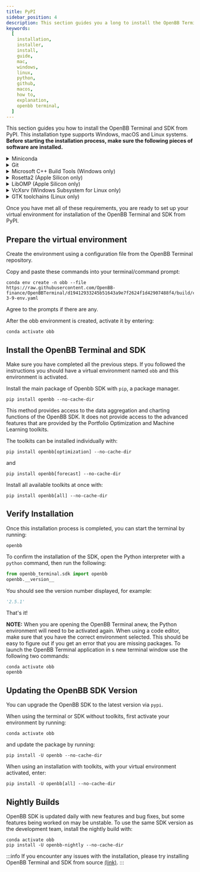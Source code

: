 ```yaml
---
title: PyPI
sidebar_position: 4
description: This section guides you a long to install the OpenBB Terminal via Python. This installation type supports both Windows and Unix systems (Linux + MacOS).
keywords:
  [
    installation,
    installer,
    install,
    guide,
    mac,
    windows,
    linux,
    python,
    github,
    macos,
    how to,
    explanation,
    openbb terminal,
  ]
---
```


<!-- markdownlint-disable MD012 MD031 MD033 -->

This section guides you how to install the OpenBB Terminal and SDK from PyPI. This installation type supports Windows, macOS and Linux systems. **Before starting the installation process, make sure the following pieces of software are installed.**

<details><summary>Miniconda</summary>
Miniconda is a Python environment and package manager. It is required for installing certain dependencies.

Go [here](https://docs.conda.io/en/latest/miniconda.html#latest-miniconda-installer-links) to find the download for your operating system or use the links below:

- Apple-Silicon Systems: [Miniconda for MacOS](https://repo.anaconda.com/miniconda/Miniconda3-latest-MacOSX-arm64.pkg)
- Intel-based Mac Systems: [Miniconda for MacOS](https://repo.anaconda.com/miniconda/Miniconda3-latest-MacOSX-x86_64.sh)
- Linux and WSL Systems: [Miniconda for Linux](https://repo.anaconda.com/miniconda/Miniconda3-latest-Linux-x86_64.sh)
- Raspberry PI Systems: [Miniconda for Raspberry PI](https://repo.anaconda.com/miniconda/Miniconda3-latest-Linux-aarch64.sh)
- Windows Systems: [Miniconda for Windows](https://repo.anaconda.com/miniconda/Miniconda3-latest-Windows-x86_64.exe)

To verify if Miniconda is installed on your system, open the command line and run the following command:

```shell
conda --version
```

If Miniconda is installed, you should see the version number displayed, for example:

```shell
conda 23.1.0
```

</details>

<details><summary>Git</summary>

To check if you have Git installed, open the command line and run the following command:

```shell
git --version
```

You should see something like this:

```shell
git version 2.31.1
```

If you do not have git installed, install it from `conda` by running:

```shell
conda install -c anaconda git
```

Or follow the instructions [here](https://git-scm.com/book/en/v2/Getting-Started-Installing-Git) to install it.

</details>

<details><summary>Microsoft C++ Build Tools (Windows only)</summary>

Use the instructions [here](https://visualstudio.microsoft.com/visual-cpp-build-tools/) to install or update Microsoft C++ Build Tools.

</details>

<details><summary>Rosetta2 (Apple Silicon only)</summary>

Install Rosetta from the terminal with:
```shell
softwareupdate --install-rosetta
```

</details>

<details><summary>LibOMP (Apple Silicon only)</summary>

Apple Silicon does not ship `libomp` by default. You will need to install it manually for some features of the ML toolkit to work. The `libomp` library can be installed from [homebrew](https://brew.sh/).

Check if you have homebrew installed by running the following command:

```shell
brew --version
```

If you do not have homebrew installed, install it by running:

```shell
/bin/bash -c "$(curl -fsSL https://raw.githubusercontent.com/Homebrew/install/HEAD/install.sh)"
```

Or follow the instructions [here](https://brew.sh/).

To install LibOMP, run the following command:

```shell
brew install libomp
```

</details>

<details><summary>VcXsrv (Windows Subsystem for Linux only)</summary>

Since a WSL installation is headless by default (i.e., there is only access to a terminal running a Linux distribution) there are additional steps required to display visualizations. A more detailed tutorial is found, [here](https://medium.com/@shaoyenyu/make-matplotlib-works-correctly-with-x-server-in-wsl2-9d9928b4e36a).

- Dynamically export the DISPLAY environment variable in WSL2:

```shell
# add to the end of ~/.bashrc file
export DISPLAY=$(cat /etc/resolv.conf | grep nameserver | awk '{print $2}'):0
# source the file
source ~/.bashrc
```

- Download and install [VcXsrv](https://sourceforge.net/projects/vcxsrv/)
- When running the program is important to check "Disable access control"

After this, `VcXsrv` should be running successfully, and the machine is ready to proceed with the terminal installation.

Alternatives to `VcXsrv` include:

- [GWSL](https://opticos.github.io/gwsl/)
- [Xming](https://xming.en.softonic.com/)
- [Wayland](https://wayland.freedesktop.org/docs/html/)

</details>

<details><summary>GTK toolchains (Linux only)</summary>

GTK is a window extension that is used to display interactive charts and tables. The library responsible for interactive charts and tables (`pywry`) requires that you install certain dependencies based on the Linux distribution that you are using.

<details>
<summary>Debian-based / Ubuntu / Mint</summary>

```shell
sudo apt install libwebkit2gtk-4.0-dev
```

</details>

<details>
<summary>Arch Linux / Manjaro</summary>

```shell
sudo pacman -S webkit2gtk-4.0
```

</details>

<details>
<summary>Fedora</summary>

```shell
sudo dnf install gtk3-devel webkit2gtk4.0-devel
```

</details>

</details>

Once you have met all of these requirements, you are ready to set up your virtual environment for installation of the OpenBB Terminal and SDK from PyPI.

## Prepare the virtual environment

Create the environment using a configuration file from the OpenBB Terminal repository.

Copy and paste these commands into your terminal/command prompt:

```shell
conda env create -n obb --file https://raw.githubusercontent.com/OpenBB-finance/OpenBBTerminal/d19412933245b51643a9e7f2624f1d42907488f4/build/conda/conda-3-9-env.yaml
```

Agree to the prompts if there are any.

After the obb environment is created, activate it by entering:

```shell
conda activate obb
```

## Install the OpenBB Terminal and SDK

Make sure you have completed all the previous steps. If you followed the instructions you should have a virtual environment named `obb` and this environment is activated.

Install the main package of Openbb SDK with `pip`, a package manager.

```shell
pip install openbb --no-cache-dir
```

This method provides access to the data aggregation and charting functions of the OpenBB SDK. It does not provide access to the advanced features that are provided by the Portfolio Optimization and Machine Learning toolkits.

The toolkits can be installed individually with:

```shell
pip install openbb[optimization] --no-cache-dir
```

and

```shell
pip install openbb[forecast] --no-cache-dir
```

Install all available toolkits at once with:

```shell
pip install openbb[all] --no-cache-dir
```

## Verify Installation

Once this installation process is completed, you can start the terminal by running:

```shell
openbb
```

To confirm the installation of the SDK, open the Python interpreter with a `python` command, then run the following:

```python
from openbb_terminal.sdk import openbb
openbb.__version__
```

You should see the version number displayed, for example:

```python
'2.5.1'
```

That's it!

**NOTE:** When you are opening the OpenBB Terminal anew, the Python environment will need to be activated again. When using a code editor, make sure that you have the correct environment selected. This should be easy to figure out if you get an error that you are missing packages. To launch the OpenBB Terminal application in s new terminal window use the following two commands:

```shell
conda activate obb
openbb
```

## Updating the OpenBB SDK Version

You can upgrade the OpenBB SDK to the latest version via `pypi`.

When using the terminal or SDK without toolkits, first activate your environment by running:

```shell
conda activate obb
```
and update the package by running:

```shell
pip install -U openbb --no-cache-dir
```

When using an installation with toolkits, with your virtual environment activated, enter:

```shell
pip install -U openbb[all] --no-cache-dir
```

## Nightly Builds

OpenBB SDK is updated daily with new features and bug fixes, but some features being worked on may be unstable. To use the same SDK version as the development team, install the nightly build with:

```shell
conda activate obb
pip install -U openbb-nightly --no-cache-dir
```

:::info
If you encounter any issues with the installation, please try installing OpenBB Terminal and SDK from source [(link)](/terminal/installation/source).
:::
